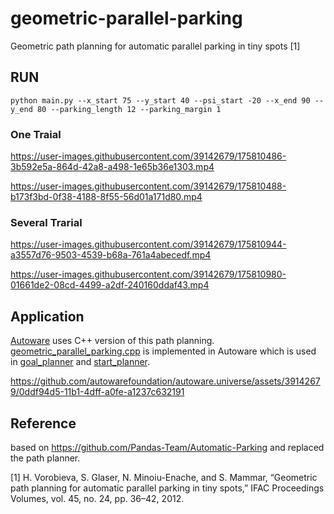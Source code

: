 # geometric-parallel-parking

Geometric path planning for automatic parallel parking in tiny spots [1]

## RUN
`python main.py --x_start 75 --y_start 40 --psi_start -20 --x_end 90 --y_end 80 --parking_length 12 --parking_margin 1`

### One Traial
https://user-images.githubusercontent.com/39142679/175810486-3b592e5a-864d-42a8-a498-1e65b36e1303.mp4

https://user-images.githubusercontent.com/39142679/175810488-b173f3bd-0f38-4188-8f55-56d01a171d80.mp4

### Several Trarial
https://user-images.githubusercontent.com/39142679/175810944-a3557d76-9503-4539-b68a-761a4abecedf.mp4

https://user-images.githubusercontent.com/39142679/175810980-01661de2-08cd-4499-a2df-240160ddaf43.mp4

## Application

[Autoware](https://github.com/autowarefoundation/autoware) uses C++ version of this path planning. [geometric_parallel_parking.cpp](https://github.com/autowarefoundation/autoware.universe/blob/main/planning/behavior_path_planner/autoware_behavior_path_planner_common/src/utils/parking_departure/geometric_parallel_parking.cpp) is implemented in Autoware which is used in [goal_planner](https://autowarefoundation.github.io/autoware.universe/main/planning/behavior_path_planner/autoware_behavior_path_start_planner_module/#geometric-pull-out) and [start_planner](https://autowarefoundation.github.io/autoware.universe/main/planning/behavior_path_planner/autoware_behavior_path_start_planner_module/#geometric-pull-out).

https://github.com/autowarefoundation/autoware.universe/assets/39142679/0ddf94d5-11b1-4dff-a0fe-a1237c632191

## Reference
based on https://github.com/Pandas-Team/Automatic-Parking and replaced the path planner.

[1] H. Vorobieva, S. Glaser, N. Minoiu-Enache, and S. Mammar, “Geometric path planning for automatic parallel parking in tiny spots,” IFAC Proceedings Volumes, vol. 45, no. 24, pp. 36–42, 2012.
